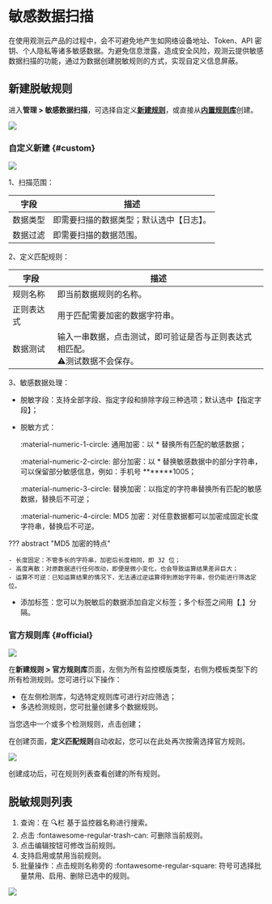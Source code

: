 # 敏感数据扫描

在使用观测云产品的过程中，会不可避免地产生如网络设备地址、Token、API 密钥、个人隐私等诸多敏感数据。为避免信息泄露，造成安全风险，观测云提供敏感数据扫描的功能，通过为数据创建脱敏规则的方式，实现自定义信息屏蔽。

## 新建脱敏规则

进入**管理 > 敏感数据扫描**，可选择自定义[**新建规则**](#custom)，或直接从[**内置规则库**](#official)创建。

![](img/scan-3.png)

### 自定义新建 {#custom}

![](img/scan.png)

1、扫描范围：

| 字段 | 描述    |
| ---------- | ------------- |
| 数据类型 | 即需要扫描的数据类型；默认选中【日志】。    |
| 数据过滤 | 即需要扫描的数据范围。    |


2、定义匹配规则：

| 字段 | 描述    |
| ---------- | ------------- |
| 规则名称 | 即当前数据规则的名称。    |
| 正则表达式 | 用于匹配需要加密的数据字符串。    |
| 数据测试 | 输入一串数据，点击测试，即可验证是否与正则表达式相匹配。<br />:warning:测试数据不会保存。    |

3、敏感数据处理：

- 脱敏字段：支持全部字段、指定字段和排除字段三种选项；默认选中【指定字段】；
- 脱敏方式： 
 
    :material-numeric-1-circle: 通用加密：以 * 替换所有匹配的敏感数据；  

    :material-numeric-2-circle: 部分加密：以 * 替换敏感数据中的部分字符串，可以保留部分敏感信息，例如：手机号 *******1005；  

    :material-numeric-3-circle: 替换加密：以指定的字符串替换所有匹配的敏感数据，替换后不可逆；

    :material-numeric-4-circle: MD5 加密：对任意数据都可以加密成固定长度字符串，替换后不可逆。

??? abstract "MD5 加密的特点"

    - 长度固定：不管多长的字符串，加密后长度相同，即 32 位；
    - 高度离散：对原数据进行任何改动，即便是微小变化，也会导致运算结果差异巨大；
    - 运算不可逆：已知运算结果的情况下，无法通过逆运算得到原始字符串，但仍能进行筛选定位。

- 添加标签：您可以为脱敏后的数据添加自定义标签；多个标签之间用【,】分隔。

### 官方规则库 {#official}

![](img/scan-1.png)

在**新建规则 > 官方规则库**页面，左侧为所有监控模版类型，右侧为模板类型下的所有检测规则。您可进行以下操作：

- 在左侧检测库，勾选特定规则库可进行对应筛选；
- 多选检测规则，您可批量创建多个数据规则。

当您选中一个或多个检测规则，点击创建；

在创建页面，**定义匹配规则**自动收起，您可以在此处再次按需选择官方规则。

![](img/scan-2.gif)

创建成功后，可在规则列表查看创建的所有规则。

## 脱敏规则列表

1. 查询：在 🔍栏 基于监控器名称进行搜索。
2. 点击 :fontawesome-regular-trash-can: 可删除当前规则。
3. 点击编辑按钮可修改当前规则。
4. 支持启用或禁用当前规则。
5. 批量操作：点击规则名称旁的 :fontawesome-regular-square: 符号可选择批量禁用、启用、删除已选中的规则。

![](img/scan-4.png)